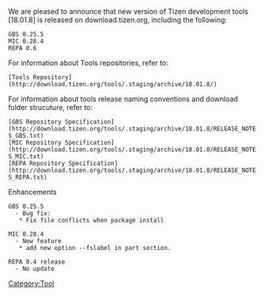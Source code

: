 We are pleased to announce that new version of Tizen development tools
\[18.01.8\] is released on download.tizen.org, including the following:

`GBS 0.25.5`\
`MIC 0.28.4`\
`REPA 0.6`

For information about Tools repositories, refer to:

`[Tools Repository](http://download.tizen.org/tools/.staging/archive/18.01.8/)`

For information about tools release naming conventions and download
folder strucuture, refer to:

`[GBS Repository Specification](http://download.tizen.org/tools/.staging/archive/18.01.8/RELEASE_NOTES_GBS.txt)`\
`[MIC Repository Specification](http://download.tizen.org/tools/.staging/archive/18.01.8/RELEASE_NOTES_MIC.txt)`\
`[REPA Repository Specification](http://download.tizen.org/tools/.staging/archive/18.01.8/RELEASE_NOTES_REPA.txt)`

Enhancements

`GBS 0.25.5`\
`  - Bug fix:`\
`   * Fix file conflicts when package install`

`MIC 0.28.4`\
`  - New feature`\
`   * add new option --fslabel in part section.`

`REPA 0.4 release`\
`  - No update`

[Category:Tool](Category:Tool "wikilink")
